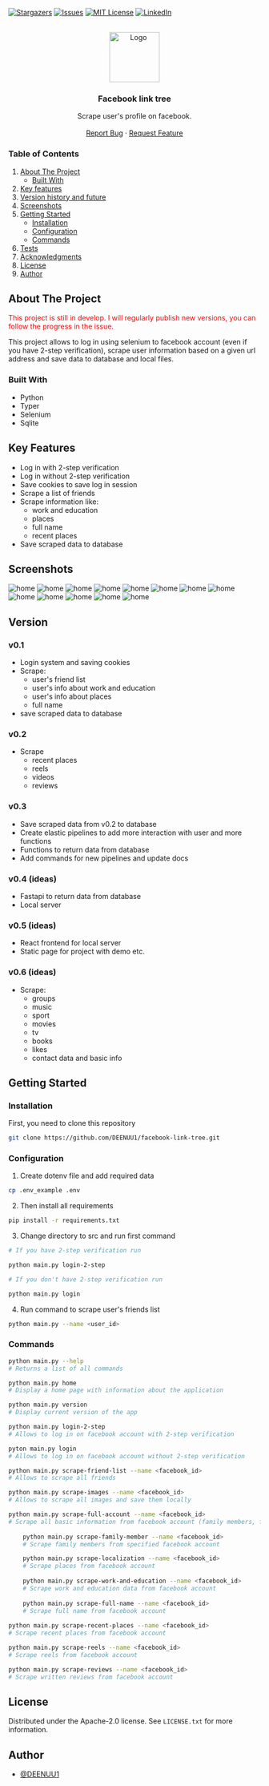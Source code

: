 [![Stargazers][stars-shield]][stars-url]
[![Issues][issues-shield]][issues-url]
[![MIT License][license-shield]][license-url]
[![LinkedIn][linkedin-shield]][linkedin-url]




<br />
<div align="center">
  <a href="https://github.com/DEENUU1/">
    <img src="assets/facebook.png" alt="Logo" width="100" height="100">
  </a>

  <h3 align="center">Facebook link tree</h3>

  <p align="center">
    Scrape user's profile on facebook.
    <br />
    <br />
    <a href="https://github.com/DEENUU1/OLX-Analytics/issues">Report Bug</a>
    ·
    <a href="https://github.com/DEENUU1/OLX-Analytics/issues">Request Feature</a>
  </p>
</div>



<!-- TABLE OF CONTENTS -->

### Table of Contents
  <ol>
    <li>
      <a href="#about-the-project">About The Project</a>
      <ul>
        <li><a href="#built-with">Built With</a></li>
      </ul>
    </li>
    <li><a href="#key-features">Key features</a></li>
    <li><a href="#version">Version history and future</a></li>
    <li><a href="#screenshots">Screenshots</a></li>
    <li>
      <a href="#getting-started">Getting Started</a>
      <ul>
        <li><a href="#installation">Installation</a></li>
        <li><a href="#configuration">Configuration</a></li>
        <li><a href="#commands">Commands</a></li>
      </ul>
    </li>
    <li><a href="#unit-tests">Tests</a></li>
    <li><a href="#acknowledgments">Acknowledgments</a></li>
    <li><a href="#license">License</a></li>
    <li><a href="#author">Author</a></li>
  </ol>

<!-- ABOUT THE PROJECT -->
## About The Project
<p style="color: red">This project is still in develop. I will regularly publish new versions, you can follow the progress in the issue.</p>

This project allows to log in using selenium to facebook account (even if you have 2-step verification), 
scrape user information based on a given url address and save data to database and local files.



### Built With
- Python
- Typer
- Selenium
- Sqlite

## Key Features
- Log in with 2-step verification
- Log in without 2-step verification
- Save cookies to save log in session
- Scrape a list of friends
- Scrape information like:
  - work and education
  - places
  - full name
  - recent places 
- Save scraped data to database

## Screenshots

<img src="assets/app1.png" alt="home">
<img src="assets/app2.png" alt="home">
<img src="assets/app3.png" alt="home">
<img src="assets/app4.png" alt="home">
<img src="assets/app5.png" alt="home">
<img src="assets/app6.png" alt="home">
<img src="assets/app7.png" alt="home">
<img src="assets/app8.png" alt="home">
<img src="assets/app9.png" alt="home">
<img src="assets/app10.png" alt="home">
<img src="assets/app11.png" alt="home">
<img src="assets/app12.png" alt="home">
<img src="assets/app13.png" alt="home">

## Version
### v0.1
- Login system and saving cookies 
- Scrape:
  - user's friend list
  - user's info about work and education
  - user's info about places
  - full name 
- save scraped data to database

### v0.2
- Scrape
  - recent places
  - reels
  - videos
  - reviews
  
### v0.3
- Save scraped data from v0.2 to database 
- Create elastic pipelines to add more interaction with user and more functions
- Functions to return data from database
- Add commands for new pipelines and update docs

### v0.4 (ideas)
- Fastapi to return data from database 
- Local server 

### v0.5 (ideas)
- React frontend for local server 
- Static page for project with demo etc.

### v0.6 (ideas)
- Scrape:
  - groups
  - music
  - sport
  - movies
  - tv
  - books
  - likes
  - contact data and basic info

<!-- GETTING STARTED -->
## Getting Started

### Installation

First, you need to clone this repository
```bash
git clone https://github.com/DEENUU1/facebook-link-tree.git
```

### Configuration
1. Create dotenv file and add required data 
```bash
cp .env_example .env 
````
2. Then install all requirements
```bash
pip install -r requirements.txt
```
3. Change directory to src and run first command
```bash
# If you have 2-step verification run

python main.py login-2-step

# If you don't have 2-step verification run

python main.py login
```
4. Run command to scrape user's friends list
```bash
python main.py --name <user_id>
```


### Commands
```bash
python main.py --help 
# Returns a list of all commands

python main.py home
# Display a home page with information about the application

python main.py version
# Display current version of the app

python main.py login-2-step
# Allows to log in on facebook account with 2-step verification

pyton main.py login
# Allows to log in on facebook account without 2-step verification

python main.py scrape-friend-list --name <facebook_id>
# Allows to scrape all friends 

python main.py scrape-images --name <facebook_id>
# Allows to scrape all images and save them locally

python main.py scrape-full-account --name <facebook_id>
# Scrape all basic information from facebook account (family members, full name etc)
  
    python main.py scrape-family-member --name <facebook_id>
    # Scrape family members from specified facebook account

    python main.py scrape-localization --name <facebook_id>
    # Scrape places from facebook account
    
    python main.py scrape-work-and-education --name <facebook_id>
    # Scrape work and education data from facebook account
    
    python main.py scrape-full-name --name <facebook_id>
    # Scrape full name from facebook account
    
python main.py scrape-recent-places --name <facebook_id>
# Scrape recent places from facebook account

python main.py scrape-reels --name <facebook_id>
# Scrape reels from facebook account

python main.py scrape-reviews --name <facebook_id>
# Scrape written reviews from facebook account 

```

<!-- LICENSE -->
## License

Distributed under the Apache-2.0 license. See `LICENSE.txt` for more information.


## Author

- [@DEENUU1](https://www.github.com/DEENUU1)


<!-- MARKDOWN LINKS & IMAGES -->
<!-- https://www.markdownguide.org/basic-syntax/#reference-style-links -->
[contributors-shield]: https://img.shields.io/github/contributors/DEENUU1/facebook-spy.svg?style=for-the-badge
[contributors-url]: https://github.com/DEENUU1/facebook-spy/graphs/contributors
[forks-shield]: https://img.shields.io/github/forks/DEENUU1/facebook-spy.svg?style=for-the-badge
[forks-url]: https://github.com/DEENUU1/facebook-spy/network/members
[stars-shield]: https://img.shields.io/github/stars/DEENUU1/facebook-spy.svg?style=for-the-badge
[stars-url]: https://github.com/DEENUU1/facebook-spy/stargazers
[issues-shield]: https://img.shields.io/github/issues/DEENUU1/facebook-spy.svg?style=for-the-badge
[issues-url]: https://github.com/DEENUU1/facebook-spy/issues
[license-shield]: https://img.shields.io/github/license/DEENUU1/facebook-spy.svg?style=for-the-badge
[license-url]: https://github.com/DEENUU1/facebook-link-tree/blob/main/LICENSE
[linkedin-shield]: https://img.shields.io/badge/-LinkedIn-black.svg?style=for-the-badge&logo=linkedin&colorB=555
[linkedin-url]: https://www.linkedin.com/in/kacper-wlodarczyk/
